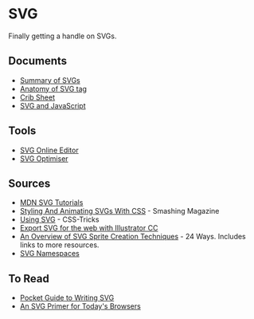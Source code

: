# SVG

Finally getting a handle on SVGs. 

## Documents

*  [Summary of SVGs](summary.md)
*  [Anatomy of SVG tag](anatomy-of-svg.md)
*  [Crib Sheet](crib-sheet.md)
*  [SVG and JavaScript](svg-and-javascript.md)

## Tools

* [SVG Online Editor](http://petercollingridge.appspot.com/svg-editor)
* [SVG Optimiser](http://petercollingridge.appspot.com/svg_optimiser)

## Sources

*  [MDN SVG Tutorials](https://developer.mozilla.org/en-US/docs/Web/SVG/Tutorial)
*  [Styling And Animating SVGs With CSS](http://www.smashingmagazine.com/2014/11/03/styling-and-animating-svgs-with-css/) - Smashing Magazine
*  [Using SVG](http://css-tricks.com/using-svg/) - CSS-Tricks
*  [Export SVG for the web with Illustrator CC](http://creativedroplets.com/export-svg-for-the-web-with-illustrator-cc/)
*  [An Overview of SVG Sprite Creation Techniques](http://24ways.org/2014/an-overview-of-svg-sprite-creation-techniques/) - 24 Ways. Includes links to more resources. 
*  [SVG Namespaces](https://developer.mozilla.org/en/docs/Web/SVG/Namespaces_Crash_Course)

## To Read
* [Pocket Guide to Writing SVG](http://svgpocketguide.com/book/)
* [An SVG Primer for Today's Browsers](http://www.w3.org/Graphics/SVG/IG/resources/svgprimer.html)
